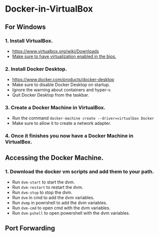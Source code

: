 # Docker-in-VirtualBox

## For Windows
### 1. Install VirtualBox.
- https://www.virtualbox.org/wiki/Downloads
- [Make sure to have virtualization enabled in the bios.](https://www.howtogeek.com/213795/how-to-enable-intel-vt-x-in-your-computers-bios-or-uefi-firmware/)

### 2. Install Docker Desktop.
- https://www.docker.com/products/docker-desktop
- Make sure to disable Docker Desktop on startup.
- Ignore the warning about containers and hyper-v.
- Quit Docker Desktop from the taskbar.

### 3. Create a Docker Machine in VirtualBox.
- Run the command ```docker-machine create --driver=virtualbox Docker```
- Make sure to allow it to create a network adapter.

### 4. Once it finishes you now have a Docker Machine in VirtualBox.

## Accessing the Docker Machine.
### 1. Download the docker vm scripts and add them to your path.
- Run ```dvm-start``` to start the dvm.
- Run ```dvm-restart``` to restart the dvm.
- Run ```dvm-stop``` to stop the dvm.
- Run ```dvm``` in cmd to add the dvm variables.
- Run ```dvmp``` in powrshell to add the dvm variables.
- Run ```dvm-cmd``` to open cmd with the dvm variables.
- Run ```dvm-pshell``` to open powershell with the dvm variables.

## Port Forwarding